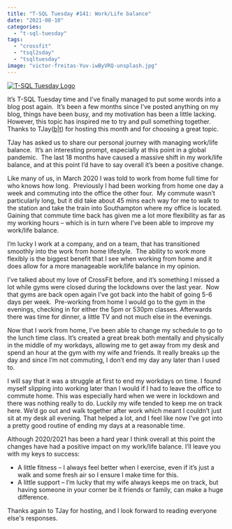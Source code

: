```yaml
---
title: "T-SQL Tuesday #141: Work/Life balance"
date: "2021-08-10"
categories:
  - "t-sql-tuesday"
tags:
  - "crossfit"
  - "tsql2sday"
  - "tsqltuesday"
image: "victor-freitas-Yuv-iwByVRQ-unsplash.jpg"
---
```


[![T-SQL Tuesday Logo](tsqltues.png)](https://tjaybelt.blogspot.com/2021/08/t-sql-tuesday-141-worklife-balance.html)

It’s T-SQL Tuesday time and I’ve finally managed to put some words into a blog post again.  It’s been a few months since I’ve posted anything on my blog, things have been busy, and my motivation has been a little lacking.  However, this topic has inspired me to try and pull something together. Thanks to TJay([b](https://tjaybelt.blogspot.com/)|[t](https://twitter.com/tjaybelt)) for hosting this month and for choosing a great topic.

TJay has asked us to share our personal journey with managing work/life balance.  It’s an interesting prompt, especially at this point in a global pandemic.  The last 18 months have caused a massive shift in my work/life balance, and at this point I’d have to say overall it’s been a positive change.

Like many of us, in March 2020 I was told to work from home full time for who knows how long.  Previously I had been working from home one day a week and commuting into the office the other four.  My commute wasn’t particularly long, but it did take about 45 mins each way for me to walk to the station and take the train into Southampton where my office is located.  Gaining that commute time back has given me a lot more flexibility as far as my working hours – which is in turn where I’ve been able to improve my work/life balance.

I’m lucky I work at a company, and on a team, that has transitioned smoothly into the work from home lifestyle.  The ability to work more flexibly is the biggest benefit that I see when working from home and it does allow for a more manageable work/life balance in my opinion.

I’ve talked about my love of CrossFit before, and it’s something I missed a lot while gyms were closed during the lockdowns over the last year.  Now that gyms are back open again I’ve got back into the habit of going 5-6 days per week.  Pre-working from home I would go to the gym in the evenings, checking in for either the 5pm or 530pm classes. Afterwards there was time for dinner, a little TV and not much else in the evenings.

Now that I work from home, I’ve been able to change my schedule to go to the lunch time class. It’s created a great break both mentally and physically in the middle of my workdays, allowing me to get away from my desk and spend an hour at the gym with my wife and friends. It really breaks up the day and since I’m not commuting, I don’t end my day any later than I used to.

I will say that it was a struggle at first to end my workdays on time. I found myself slipping into working later than I would if I had to leave the office to commute home. This was especially hard when we were in lockdown and there was nothing really to do. Luckily my wife tended to keep me on track here. We’d go out and walk together after work which meant I couldn’t just sit at my desk all evening. That helped a lot, and I feel like now I’ve got into a pretty good routine of ending my days at a reasonable time.

Although 2020/2021 has been a hard year I think overall at this point the changes have had a positive impact on my work/life balance. I’ll leave you with my keys to success:

- A little fitness – I always feel better when I exercise, even if it’s just a walk and some fresh air so I ensure I make time for this.
- A little support – I’m lucky that my wife always keeps me on track, but having someone in your corner be it friends or family, can make a huge difference.

Thanks again to TJay for hosting, and I look forward to reading everyone else's responses.
